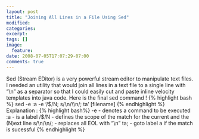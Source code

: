```yaml
---
layout: post
title: "Joining All Lines in a File Using Sed"
modified:
categories: 
excerpt:
tags: []
image:
  feature:
date: 2008-07-05T17:07:29-07:00
comments: true
---
```

Sed (Stream EDitor) is a very powerful stream editor to manipulate text files.
I needed an utility that would join all lines in a text file to a single line with “\n” as a separator so that I could easily cut and paste inline velocity templates into java code. Here is the final sed command !
{% highlight bash %}
sed -e :a -e ‘/$/N; s/\n/\\n/; ta’ [filename]
{% endhighlight %}
Explanation :
{% highlight bash%}
-e - denotes a command to be executed
:a - is a label
/$/N - defines the scope of the match for the current and the (N)ext line
s/\n/\\n/; - replaces all EOL with “\n”
ta; - goto label a if the match is sucessful
{% endhighlight %}
